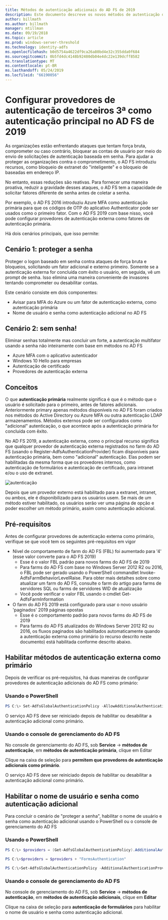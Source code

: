 ```yaml
---
title: Métodos de autenticação adicionais do AD FS de 2019
description: Este documento descreve os novos métodos de autenticação do AD FS de 2019.
author: billmath
ms.author: billmath
manager: mtillman
ms.date: 09/19/2018
ms.topic: article
ms.prod: windows-server-threshold
ms.technology: identity-adfs
ms.openlocfilehash: b0d5754a4622df9ca26a80bd4e32c355dda0f684
ms.sourcegitcommit: 0b5fd4dc4148b92480db04e4dc22e139dcff8582
ms.translationtype: MT
ms.contentlocale: pt-BR
ms.lasthandoff: 05/24/2019
ms.locfileid: "66190056"
---
```

# <a name="configure-3rd-party-authentication-providers-as-primary-authentication-in-ad-fs-2019"></a>Configurar provedores de autenticação de terceiros 3ª como autenticação principal no AD FS de 2019


As organizações estão enfrentando ataques que tentam força bruta, comprometer ou caso contrário, bloquear as contas de usuário por meio do envio de solicitações de autenticação baseada em senha.  Para ajudar a proteger as organizações contra o comprometimento, o AD FS introduziu recursos, como bloqueio de extranet do "inteligente" e o bloqueio de baseadas em endereço IP.  

No entanto, essas reduções são reativas.  Para fornecer uma maneira proativa, reduzir a gravidade desses ataques, o AD FS tem a capacidade de solicitar fatores diferente de senha antes de coletar a senha.  

Por exemplo, o AD FS 2016 introduziu Azure MFA como autenticação primária para que os códigos de OTP do aplicativo Authenticator pode ser usados como o primeiro fator.
Com o AD FS 2019 com base nisso, você pode configurar provedores de autenticação externa como fatores de autenticação primária.

Há dois cenários principais, que isso permite:

## <a name="scenario-1-protect-the-password"></a>Cenário 1: proteger a senha
Proteger o logon baseado em senha contra ataques de força bruta e bloqueios, solicitando um fator adicional e externo primeiro.  Somente se a autenticação externa for concluída com êxito o usuário, em seguida, vê um prompt de senha.  Isso elimina uma maneira conveniente de invasores tentando comprometer ou desabilitar contas.

Este cenário consiste em dois componentes:
- Avisar para MFA do Azure ou um fator de autenticação externa, como autenticação primária
- Nome de usuário e senha como autenticação adicional no AD FS

## <a name="scenario-2-password-free"></a>Cenário 2: sem senha!
Eliminar senhas totalmente mas concluir um forte, a autenticação multifator usando a senha não inteiramente com base em métodos no AD FS
- Azure MFA com o aplicativo autenticador
- Windows 10 Hello para empresas
- Autenticação de certificado
- Provedores de autenticação externa

## <a name="concepts"></a>Conceitos
O que **autenticação primária** realmente significa é que é o método que o usuário é solicitado para o primeiro, antes de fatores adicionais.  Anteriormente primary apenas métodos disponíveis no AD FS foram criados nos métodos do Active Directory ou Azure MFA ou outra autenticação LDAP armazenamentos.  Métodos externos pode ser configurados como "adicional" autenticação, o que acontece após a autenticação primária for concluída com êxito.

No AD FS 2019, a autenticação externa, como o principal recurso significa que qualquer provedor de autenticação externa registrados no farm do AD FS (usando o Register-AdfsAuthenticationProvider) ficam disponíveis para autenticação primária, bem como "adicional" autenticação. Elas podem ser habilitadas da mesma forma que os provedores internos, como autenticação de formulários e autenticação de certificado, para intranet e/ou o uso de extranet.

![autenticação](media/Additional-Authentication-Methods-AD-FS/auth1.png)

Depois que um provedor externo está habilitado para a extranet, intranet, ou ambos, ele é disponibilizado para os usuários usem.  Se mais de um método estiver habilitado, os usuários serão ver uma página de opção e poder escolher um método primário, assim como autenticação adicional.

## <a name="pre-requisites"></a>Pré-requisitos
Antes de configurar provedores de autenticação externa como primário, verifique se que você tem os seguintes pré-requisitos em vigor
- Nível de comportamento de farm do AD FS (FBL) foi aumentado para '4' (esse valor converte para o AD FS 2019)
    - Esse é o valor FBL padrão para novos farms do AD FS de 2019
    - Para farms do AD FS com base no Windows Server 2012 R2 ou 2016, o FBL pode ser gerado usando o PowerShell commandlet Invoke-AdfsFarmBehaviorLevelRaise.  Para obter mais detalhes sobre como atualizar um farm do AD FS, consulte o farm do artigo para farms de servidores SQL ou farms de servidores WID de atualização 
    - Você pode verificar o valor FBL usando o cmdlet Get-AdfsFarmInformation
- O farm do AD FS 2019 está configurado para usar o novo usuário 'paginados' 2019 páginas opostas
    - Esse é o comportamento padrão para novos farms do AD FS de 2019
    - Para farms do AD FS atualizados do Windows Server 2012 R2 ou 2016, os fluxos paginados são habilitados automaticamente quando a autenticação externa como primário (o recurso descrito neste documento) está habilitada conforme descrito abaixo.

## <a name="enable-external-authentication-methods-as-primary"></a>Habilitar métodos de autenticação externa como primário
Depois de verificar os pré-requisitos, há duas maneiras de configurar provedores de autenticação adicionais do AD FS como primário:

### <a name="using-powershell"></a>Usando o PowerShell


```powershell
PS C:\> Set-AdfsGlobalAuthenticationPolicy -AllowAdditionalAuthenticationAsPrimary $true
``` 


O serviço AD FS deve ser reiniciado depois de habilitar ou desabilitar a autenticação adicional como primário.

### <a name="using-the-ad-fs-management-console"></a>Usando o console de gerenciamento do AD FS
No console de gerenciamento do AD FS, sob **Service** -> **métodos de autenticação**, em **métodos de autenticação primária**, clique em Editar

Clique na caixa de seleção para **permitem que provedores de autenticação adicionais como primário**.

O serviço AD FS deve ser reiniciado depois de habilitar ou desabilitar a autenticação adicional como primário.

## <a name="enable-username-and-password-as-additional-authentication"></a>Habilitar o nome de usuário e senha como autenticação adicional
Para concluir o cenário de "proteger a senha", habilitar o nome de usuário e senha como autenticação adicional usando o PowerShell ou o console de gerenciamento do AD FS
### <a name="using-powershell"></a>Usando o PowerShell



```powershell
PS C:\> $providers = (Get-AdfsGlobalAuthenticationPolicy).AdditionalAuthenticationProvider

PS C:\>$providers = $providers + "FormsAuthentication"

PS C:\>Set-AdfsGlobalAuthenticationPolicy -AdditionalAuthenticationProvider $providers
``` 

### <a name="using-the-ad-fs-management-console"></a>Usando o console de gerenciamento do AD FS
No console de gerenciamento do AD FS, sob **Service** -> **métodos de autenticação**, em **métodos de autenticação adicionais**, clique em  **Editar**

Clique na caixa de seleção para **autenticação de formulários** para habilitar o nome de usuário e senha como autenticação adicional.
